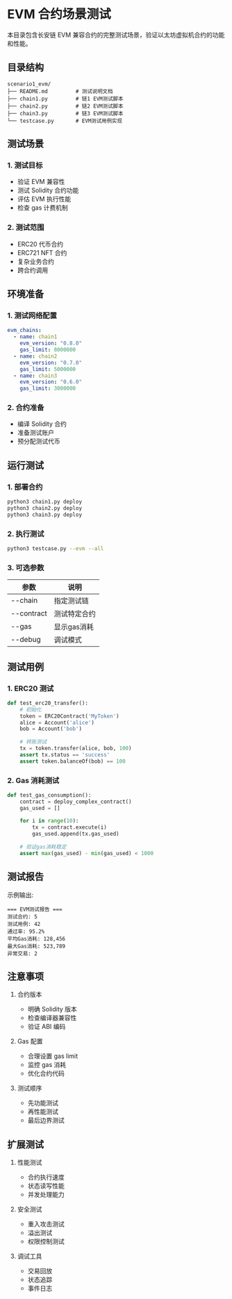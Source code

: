 # EVM 合约场景测试

本目录包含长安链 EVM 兼容合约的完整测试场景，验证以太坊虚拟机合约的功能和性能。

## 目录结构

```
scenario1_evm/
├── README.md         # 测试说明文档
├── chain1.py         # 链1 EVM测试脚本
├── chain2.py         # 链2 EVM测试脚本
├── chain3.py         # 链3 EVM测试脚本
└── testcase.py       # EVM测试用例实现
```

## 测试场景

### 1. 测试目标
- 验证 EVM 兼容性
- 测试 Solidity 合约功能
- 评估 EVM 执行性能
- 检查 gas 计费机制

### 2. 测试范围
- ERC20 代币合约
- ERC721 NFT 合约
- 复杂业务合约
- 跨合约调用

## 环境准备

### 1. 测试网络配置
```yaml
evm_chains:
  - name: chain1
    evm_version: "0.8.0"
    gas_limit: 8000000
  - name: chain2  
    evm_version: "0.7.0"
    gas_limit: 5000000
  - name: chain3
    evm_version: "0.6.0"
    gas_limit: 3000000
```

### 2. 合约准备
- 编译 Solidity 合约
- 准备测试账户
- 预分配测试代币

## 运行测试

### 1. 部署合约
```bash
python3 chain1.py deploy
python3 chain2.py deploy  
python3 chain3.py deploy
```

### 2. 执行测试
```bash
python3 testcase.py --evm --all
```

### 3. 可选参数
| 参数 | 说明 |
|------|------|
| --chain | 指定测试链 |
| --contract | 测试特定合约 |
| --gas | 显示gas消耗 |
| --debug | 调试模式 |

## 测试用例

### 1. ERC20 测试
```python
def test_erc20_transfer():
    # 初始化
    token = ERC20Contract('MyToken')
    alice = Account('alice')
    bob = Account('bob')
    
    # 转账测试
    tx = token.transfer(alice, bob, 100)
    assert tx.status == 'success'
    assert token.balanceOf(bob) == 100
```

### 2. Gas 消耗测试  
```python
def test_gas_consumption():
    contract = deploy_complex_contract()
    gas_used = []
    
    for i in range(10):
        tx = contract.execute(i)
        gas_used.append(tx.gas_used)
    
    # 验证gas消耗稳定
    assert max(gas_used) - min(gas_used) < 1000
```

## 测试报告

示例输出:
```
=== EVM测试报告 ===
测试合约: 5
测试用例: 42
通过率: 95.2%
平均Gas消耗: 128,456
最大Gas消耗: 523,789
异常交易: 2
```

## 注意事项

1. 合约版本
   - 明确 Solidity 版本
   - 检查编译器兼容性
   - 验证 ABI 编码

2. Gas 配置
   - 合理设置 gas limit
   - 监控 gas 消耗
   - 优化合约代码

3. 测试顺序
   - 先功能测试
   - 再性能测试  
   - 最后边界测试

## 扩展测试

1. 性能测试
   - 合约执行速度
   - 状态读写性能
   - 并发处理能力

2. 安全测试
   - 重入攻击测试
   - 溢出测试
   - 权限控制测试

3. 调试工具
   - 交易回放
   - 状态追踪
   - 事件日志
